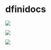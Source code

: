 # dfinidocs

[![](https://opencollective.com/dfinidocs/contributors.svg?width=890&button=false)](https://github.com/carstenjacobsen/dfinidocs/contributors)

<!-- Copy-paste in your Readme.md file -->

<a href="https://github.com/carstenjacobsen/dfinidocs/graphs/contributors">
  <img src="https://contrib.rocks/image?repo=carstenjacobsen/dfinidocs" />
</a>

[![](https://github.com/carstenjacobsen/dfinidocs/graphs/contributors)](https://github.com/remarkablemark/html-react-parser/graphs/contributors)
